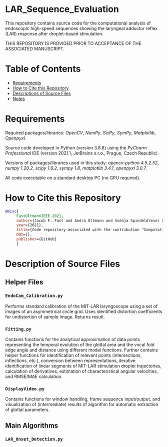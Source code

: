 # LAR_Sequence_Evaluation
This repository contains source code for the computational analysis of endoscopic high-speed sequences showing the laryngeal adductor reflex (LAR) response after droplet-based stimulation.

THIS REPOSITORY IS PROVIDED PRIOR TO ACCEPTANCE OF THE ASSOCIATED MANUSCRIPT.

# Table of Contents
* [Requirements](#requirements)
* [How to Cite this Repository](#how-to-cite-this-repository)
* [Descriptions of Source Files](#descriptions-of-source-files)
* [Notes](#notes)

# Requirements

Required packages/libraries: *OpenCV*, *NumPy*, *SciPy*, *SymPy*, *Matplotlib*, *Openpyxl*.

Source code developed in *Python* (version 3.8.8) using the *PyCharm Professional* IDE (version 2021.1, JetBrains s.r.o., Prague, Czech Republic).

Versions of packages/libraries used in this study: *opencv-python 4.5.2.52*, *numpy 1.20.2*, *scipy 1.6.2*, *sympy 1.8*, *matplotlib 3.4.1*, *openpyxl 3.0.7*.

All code executable on a standard desktop PC (no GPU required).

# How to Cite this Repository

```BibTeX
@misc{
     FastOltmannIEEE.2021, 
     author={Jacob F. Fast and Andra Oltmann and Svenja Spindeldreier and Martin Ptok}, 
     year={2021},
     title={Code repository associated with the contribution "Computational Analysis of the Droplet-Stimulated Laryngeal Adductor Reflex in High-Speed Sequences"}, 
     DOI={},
     publisher={GitHub}
     }
```

# Description of Source Files

## Helper Files

### `EndoCam_Calibration.py`

Performs standard calibration of the MIT-LAR laryngoscope using a set of images of an asymmetrical circle grid. Uses identified distortion coefficients for undistortion of sample image. Returns result.

### `Fitting.py`

Contains functions for the analytical approximation of data points representing the temporal evolution of the glottal area and the vocal fold edge angle and distance using different model functions. Further contains helper functions for identification of relevant points (intersections, inflections, etc.), conversion between representations, iterative identification of linear segments of MIT-LAR stimulation droplet trajectories, calculation of derivatives, estimation of characteristical angular velocities, and RMSE/MAE calculation.

### `DisplayVideo.py`

Contains functions for window handling, frame sequence input/output, and visualization of (intermediate) results of algorithm for automatic extraction of glottal parameters.

## Main Algorithms

### `LAR_Onset_Detection.py`




